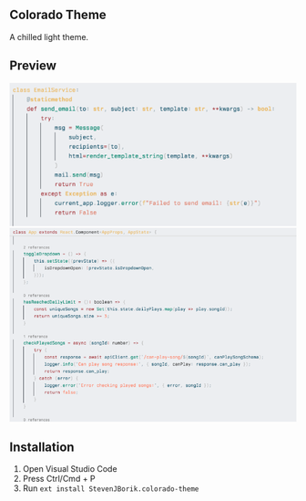 ## Colorado Theme

A chilled light theme. 

## Preview

![Python Syntax](images/Python.png)
![TypeScript Syntax](images/TypeScript.png)

## Installation

1. Open Visual Studio Code
2. Press Ctrl/Cmd + P
3. Run `ext install StevenJBorik.colorado-theme`